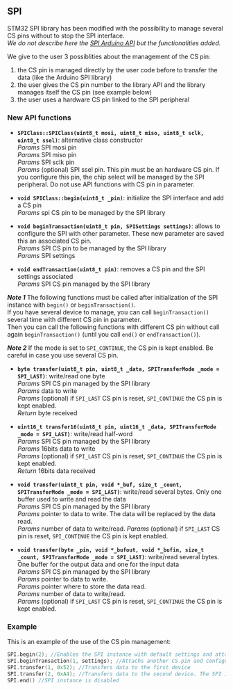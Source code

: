 ## SPI

STM32 SPI library has been modified with the possibility to manage several CS pins without to stop the SPI interface.  
_We do not describe here the [SPI Arduino API](https://www.arduino.cc/en/Reference/SPI) but the functionalities added._  

We give to the user 3 possiblities about the management of the CS pin:  
1. the CS pin is managed directly by the user code before to transfer the data (like the Arduino SPI library)  
2. the user gives the CS pin number to the library API and the library manages itself the CS pin (see example below)  
3. the user uses a hardware CS pin linked to the SPI peripheral  

### New API functions

* **`SPIClass::SPIClass(uint8_t mosi, uint8_t miso, uint8_t sclk, uint8_t ssel)`**: alternative class constructor  
_Params_ SPI mosi pin  
_Params_ SPI miso pin  
_Params_ SPI sclk pin  
_Params_ (optional) SPI ssel pin. This pin must be an hardware CS pin. If you configure this pin, the chip select will be managed by the SPI peripheral. Do not use API functions with CS pin in parameter.  

* **`void SPIClass::begin(uint8_t _pin)`**: initialize the SPI interface and add a CS pin  
_Params_ spi CS pin to be managed by the SPI library  

* **`void beginTransaction(uint8_t pin, SPISettings settings)`**: allows to configure the SPI with other parameter. These new parameter are saved this an associated CS pin.  
_Params_ SPI CS pin to be managed by the SPI library  
_Params_ SPI settings  

* **`void endTransaction(uint8_t pin)`**: removes a CS pin and the SPI settings associated  
_Params_ SPI CS pin managed by the SPI library  

**_Note 1_** The following functions must be called after initialization of the SPI instance with `begin()` or `beginTransaction()`.  
If you have several device to manage, you can call `beginTransaction()` several time with different CS pin in parameter.  
Then you can call the following functions with different CS pin without call again `beginTransaction()` (until you call `end()` or `endTransaction()`).  

**_Note 2_** If the mode is set to `SPI_CONTINUE`, the CS pin is kept enabled. Be careful in case you use several CS pin.  

* **`byte transfer(uint8_t pin, uint8_t _data, SPITransferMode _mode = SPI_LAST)`**: write/read one byte  
_Params_ SPI CS pin managed by the SPI library  
_Params_ data to write  
_Params_ (optional) if `SPI_LAST` CS pin is reset, `SPI_CONTINUE` the CS pin is kept enabled.  
_Return_ byte received  

* **`uint16_t transfer16(uint8_t pin, uint16_t _data, SPITransferMode _mode = SPI_LAST)`**: write/read half-word  
_Params_ SPI CS pin managed by the SPI library  
_Params_ 16bits data to write  
_Params_ (optional) if `SPI_LAST` CS pin is reset, `SPI_CONTINUE` the CS pin is kept enabled.  
_Return_ 16bits data received  

* **`void transfer(uint8_t pin, void *_buf, size_t _count, SPITransferMode _mode = SPI_LAST)`**: write/read several bytes. Only one buffer used to write and read the data  
_Params_ SPI CS pin managed by the SPI library  
_Params_ pointer to data to write. The data will be replaced by the data read.  
_Params_ number of data to write/read.
_Params_ (optional) if `SPI_LAST` CS pin is reset, `SPI_CONTINUE` the CS pin is kept enabled.  

* **`void transfer(byte _pin, void *_bufout, void *_bufin, size_t _count, SPITransferMode _mode = SPI_LAST)`**: write/read several bytes. One buffer for the output data and one for the input data  
_Params_ SPI CS pin managed by the SPI library  
_Params_ pointer to data to write.  
_Params_ pointer where to store the data read.  
_Params_ number of data to write/read.  
_Params_ (optional) if `SPI_LAST` CS pin is reset, `SPI_CONTINUE` the CS pin is kept enabled.  

### Example

This is an example of the use of the CS pin management:  

```C++
SPI.begin(2); //Enables the SPI instance with default settings and attachs the CS pin  
SPI.beginTransaction(1, settings); //Attachs another CS pin and configure the SPI instance with other settings  
SPI.transfer(1, 0x52); //Transfers data to the first device
SPI.transfer(2, 0xA4); //Transfers data to the second device. The SPI instance is configured with the right settings  
SPI.end() //SPI instance is disabled
```
